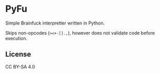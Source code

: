 # PyFu

Simple Brainfuck interpretter written in Python.

Skips non-opcodes (`><+-[].,`), however does not validate code before execution.

## License

CC BY-SA 4.0
